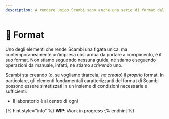 ```yaml
---
description: A rendere unico Scambi sono anche una serie di format dal nome specifico.
---
```


# 🧠 Format

Uno degli elementi che rende Scambi una figata unica, ma contemporaneamente un’impresa così ardua da portare a compimento, è il suo format. Non stiamo seguendo nessuna guida, né stiamo eseguendo operazioni da manuale, infatti, ne stiamo _scrivendo_ uno.

Scambi sta creando (o, se vogliamo tirarcela, _ha creato_) il _proprio_ format. In particolare, gli elementi fondamentali caratterizzanti del format di Scambi possono essere sintetizzati in un insieme di condizioni necessarie e sufficienti:

* Il laboratorio è al centro di ogni

{% hint style="info" %}
**WIP**: Work in progress
{% endhint %}
